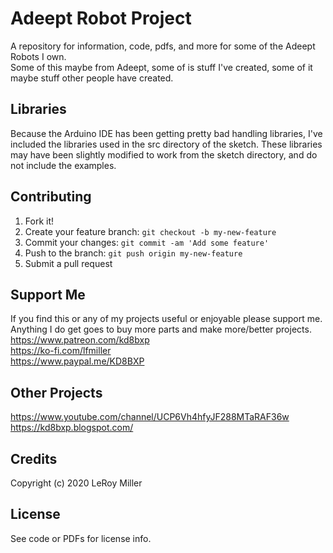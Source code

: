 # Adeept Robot Project

A repository for information, code, pdfs, and more for some of the Adeept Robots I own.  
Some of this maybe from Adeept, some of is stuff I've created, some of it maybe stuff other people have created.  

## Libraries
 
Because the Arduino IDE has been getting pretty bad handling libraries, I've included the libraries used in the src directory of the sketch. These libraries may have been slightly modified to work from the sketch directory, and do not include the examples.  


## Contributing

1. Fork it!
2. Create your feature branch: `git checkout -b my-new-feature`
3. Commit your changes: `git commit -am 'Add some feature'`
4. Push to the branch: `git push origin my-new-feature`
5. Submit a pull request

## Support Me

If you find this or any of my projects useful or enjoyable please support me.  
Anything I do get goes to buy more parts and make more/better projects.  
https://www.patreon.com/kd8bxp  
https://ko-fi.com/lfmiller  
https://www.paypal.me/KD8BXP  

## Other Projects

https://www.youtube.com/channel/UCP6Vh4hfyJF288MTaRAF36w  
https://kd8bxp.blogspot.com/  


## Credits

Copyright (c) 2020 LeRoy Miller  

## License

See code or PDFs for license info.  


